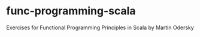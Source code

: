 # func-programming-scala

Exercises for Functional Programming Principles in Scala by Martin Odersky